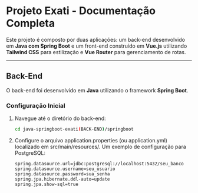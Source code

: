 # **Projeto Exati - Documentação Completa**

Este projeto é composto por duas aplicações: um back-end desenvolvido em **Java com Spring Boot** e um front-end construído em **Vue.js** utilizando **Tailwind CSS** para estilização e **Vue Router** para gerenciamento de rotas.

---

## **Back-End**

O back-end foi desenvolvido em **Java** utilizando o framework **Spring Boot**.

### **Configuração Inicial**
1. Navegue até o diretório do back-end:
   ```bash
   cd java-springboot-exati(BACK-END)/springboot

2. Configure o arquivo application.properties (ou application.yml) localizado em src/main/resources/. Um exemplo de configuração para PostgreSQL:

   ```properties
   spring.datasource.url=jdbc:postgresql://localhost:5432/seu_banco
   spring.datasource.username=seu_usuario
   spring.datasource.password=sua_senha
   spring.jpa.hibernate.ddl-auto=update
   spring.jpa.show-sql=true

